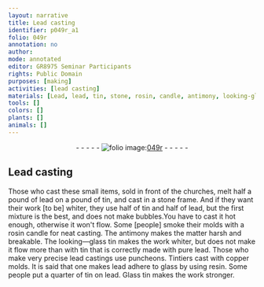 ```yaml
---
layout: narrative
title: Lead casting
identifier: p049r_a1
folio: 049r
annotation: no
author:
mode: annotated
editor: GR8975 Seminar Participants
rights: Public Domain
purposes: [making]
activities: [lead casting]
materials: [Lead, lead, tin, stone, rosin, candle, antimony, looking-glass, copper, glass, resin, Glass]
tools: []
colors: []
plants: []
animals: []
---
```


 <div class="folio" align="center">- - - - - <a href="http://gallica.bnf.fr/ark:/12148/btv1b10500001g/f103.image" target="_blank"><img src="https://cu-mkp.github.io/GR8975-edition/assets/photo-icon.png" alt="folio image: " style="display:inline-block; margin-bottom:-3px;"/>049r</a> - - - - - </div>  <span class="activity"></span> 

## <span class="material">Lead</span> casting

 
Those who cast these small items, sold in front of the churches, melt half a pound of <span class="material">lead</span> on a pound of <span class="material">tin</span>, and cast in a <span class="material">stone</span> frame. And if they want their work [to be] whiter, they use half of <span class="material">tin</span> and half of <span class="material">lead</span>, but the first mixture is the best, and does not make bubbles.You have to cast it hot enough, otherwise it won't flow. Some [people] smoke their molds with a <span class="material">rosin</span> <span class="material">candle</span> for neat casting. The <span class="material">antimony</span> makes the matter harsh and breakable. The <span class="material">looking—glass</span> <span class="material">tin</span> makes the work whiter, but does not make it flow more than with <span class="material">tin</span> that is correctly made with pure <span class="material">lead</span>. Those who make very precise <span class="material">lead</span> castings use puncheons. Tintiers cast with <span class="material">copper</span> molds. It is said that one makes <span class="material">lead</span> adhere to <span class="material">glass</span> by using <span class="material">resin</span>. Some people put a quarter of <span class="material">tin</span> on <span class="material">lead</span>. <span class="material">Glass</span> <span class="material">tin</span> makes the work stronger.
 